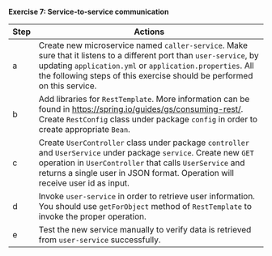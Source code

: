 **Exercise 7: Service-to-service communication**


| Step | Actions                                                                                                                                                                                                                                                        |
|------|----------------------------------------------------------------------------------------------------------------------------------------------------------------------------------------------------------------------------------------------------------------|
| a    | Create new microservice named `caller-service`. Make sure that it listens to a different port than `user-service`, by updating `application.yml` or `application.properties`. All the following steps of this exercise should be performed on this service.    |
| b    | Add libraries for `RestTemplate`. More information can be found in https://spring.io/guides/gs/consuming-rest/. Create `RestConfig` class under package `config` in order to create appropriate `Bean`.                                                        |
| c    | Create `UserController` class under package `controller` and `UserService` under package `service`. Create new `GET` operation in `UserController` that calls `UserService` and returns a single user in JSON format. Operation will receive user id as input. |
| d    | Invoke `user-service` in order to retrieve user information. You should use `getForObject` method of `RestTemplate` to invoke the proper operation.                                                                                                            |
| e    | Test the new service manually to verify data is retrieved from `user-service` successfully.                                                                                                                                                                    |

